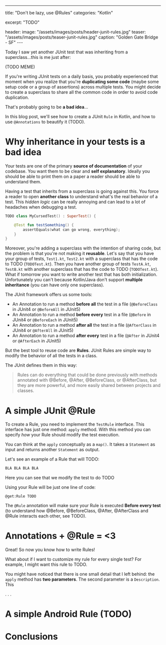 ---
title: "Don't be lazy, use @Rules"
categories: "Kotlin"

excerpt: "TODO"

header:
    image: "/assets/images/posts/header-junit-rules.jpg"
    teaser: "/assets/images/posts/teaser-junit-rules.jpg"
    caption: "Golden Gate Bridge - SF"
    ---

Today I saw yet another JUnit test that was inheriting from a superclass...this is me just after:

(TODO MEME)

If you're writing JUnit tests on a daily basis, you probably experienced that moment when you realize that you're **duplicating some code** (maybe some setup code or a group of assertions) across multiple tests. You might decide to create a superclass to share all the common code in order to avoid code duplication.

That's probably going to be **a bad idea**...

In this blog post, we'll see how to create a JUnit `Rule` in Kotlin, and how to use `@Annotations` to beautify it (TODO).

# Why inheritance in your tests is a bad idea

Your tests are one of the primary **source of documentation** of your codebase. You want them to be clear and **self explanatory**. Ideally you should be able to print them on a paper a reader should be able to understand them.

Having a test that inherits from a superclass is going against this. You force a reader to open **another class** to understand what's the real behavior of a test. This _hidden logic_ can be really annoying and can lead to a lot of headaches when debugging a test.

```kotlin
TODO class MyCursedTest() : SuperTest() {

	@Test fun testSomething() {
		assertEquals(what can go wrong, everything);
	}
}
```

Moreover, you're adding a superclass with the intention of sharing code, but the problem is that you're not making it **reusable**. Let's say that you have your group of tests, `Test1.kt`, `Test2.kt` with a superclass that has the code to TODO (`TODOTest.kt`). Then you have another group of tests `TestA.kt`, `TestB.kt` with another superclass that has the code to TODO (`TODOTest.kt`). What if tomorrow you want to write another test that has both initialization. Unfortunately you can't because Kotlin/Java don't support **multiple inheritance** (you can have only one superclass).

The JUnit framework offers us some tools:

* An Annotation to run a method **before all** the test in a file (`@BeforeClass` in JUnit4 or `@BeforeAll` in JUnit5)
* An Annotation to run a method **before every** test in a file (`@Before` in JUnit4 or `@BeforeEach` in JUnit5)
* An Annotation to run a method **after all** the test in a file (`@AfterClass` in JUnit4 or `@AfterAll` in JUnit5)
* An Annotation to run a method **after every** test in a file (`@After` in JUnit4 or `@AfterEach` in JUnit5)

But the best tool to reuse code are **Rules**. JUnit Rules are simple way to modify the behavior of all the tests in a class.

The JUnit defines them in this way:

> Rules can do everything that could be done previously with methods annotated with @Before, @After, @BeforeClass, or @AfterClass, but they are more powerful, and more easily shared between projects and classes.

# A simple JUnit @Rule

To create a Rule, you need to implement the `TestRule` interface. This interface has just one method: `apply` method. With this method you can specify _how_ your Rule should modify the test execution.

You can think at the `apply` conceptually as a `map()`. It takes a `Statement` as input and returns another `Statement` as output.

Let's see an example of a Rule that will TODO:

```kotlin
BLA BLA BLA BLA
```

Here you can see that we modify the test to do TODO

Using your Rule will be just one line of code:

```
@get:Rule TODO
```

The `@Rule` annotation will make sure your Rule is executed **Before every test** (to understand how @Before, @BeforeClass, @After, @AfterClass and @Rule interacts each other, see TODO). 

# Annotations + @Rule = <3

Great! So now you know how to write Rules! 

What about if I want to customize my rule for every single test? For example, I might want this rule to TODO.

You might have noticed that there is one small detail that I left behind: the `apply` method has **two parameters**. The second parameter is a `Description`. This 



.
.
.

# A simple Android Rule (TODO)

# Conclusions
